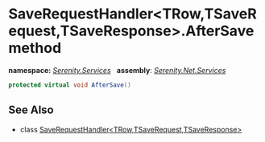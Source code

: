 # SaveRequestHandler&lt;TRow,TSaveRequest,TSaveResponse&gt;.AfterSave method
**namespace:** *[Serenity.Services](../../README.md#serenity.services-namespace)*   **assembly**: *[Serenity.Net.Services](../../README.md)*

```csharp
protected virtual void AfterSave()
```

## See Also

* class [SaveRequestHandler&lt;TRow,TSaveRequest,TSaveResponse&gt;](../SaveRequestHandler-3.md)
